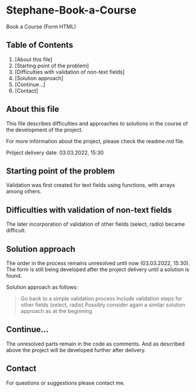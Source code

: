 # Stephane-Book-a-Course
Book a Course (Form HTML)

## Table of Contents
1. [About this file]
2. [Starting point of the problem]
3. [Difficulties with validation of non-text fields]
4. [Solution approach]
5. [Continue...]
6. [Contact]

## About this file

This file describes difficulties and approaches to solutions in the course of the development of the project.

For more information about the project, please check the readme.md file.

Prôject delivery date: 03.03.2022, 15:30

## Starting point of the problem

Validation was first created for text fields using functions, with arrays among others.

## Difficulties with validation of non-text fields

The later incorporation of validation of other fields (select, radio) became difficult.

## Solution approach

The order in the process remains unresolved until now (03.03.2022, 15:30). The form is still being developed after the project delivery until a solution is found.

Solution approach as follows:
> Go back to a simple validation process
> Include validation steps for other fields (select, radio)
> Possibly consider again a similar solution approach as at the beginning

## Continue...

The unresolved parts remain in the code as comments. And as described above the project will be developed further after delivery.

## Contact

For questions or suggestions please contact me.
